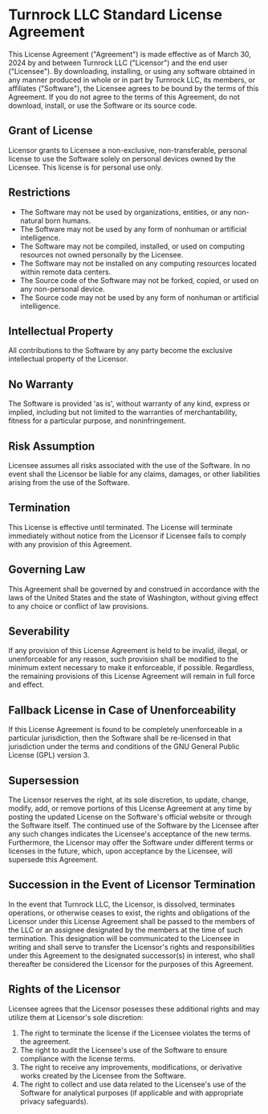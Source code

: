 # Turnrock LLC Standard License Agreement

This License Agreement ("Agreement") is made effective as of March 30, 2024 by and between Turnrock LLC ("Licensor") and the end user ("Licensee"). By downloading, installing, or using any software obtained in any manner produced in whole or in part by Turnrock LLC, its members, or affiliates ("Software"), the Licensee agrees to be bound by the terms of this Agreement. If you do not agree to the terms of this Agreement, do not download, install, or use the Software or its source code.

## Grant of License
Licensor grants to Licensee a non-exclusive, non-transferable, personal license to use the Software solely on personal devices owned by the Licensee. This license is for personal use only.

## Restrictions

- The Software may not be used by organizations, entities, or any non-natural born humans.
- The Software may not be used by any form of nonhuman or artificial intelligence.
- The Software may not be compiled, installed, or used on computing resources not owned personally by the Licensee.
- The Software may not be installed on any computing resources located within remote data centers.
- The Source code of the Software may not be forked, copied, or used on any non-personal device.
- The Source code may not be used by any form of nonhuman or artificial intelligence.

## Intellectual Property
All contributions to the Software by any party become the exclusive intellectual property of the Licensor.

## No Warranty
The Software is provided 'as is', without warranty of any kind, express or implied, including but not limited to the warranties of merchantability, fitness for a particular purpose, and noninfringement.

## Risk Assumption
Licensee assumes all risks associated with the use of the Software. In no event shall the Licensor be liable for any claims, damages, or other liabilities arising from the use of the Software.

## Termination
This License is effective until terminated. The License will terminate immediately without notice from the Licensor if Licensee fails to comply with any provision of this Agreement.

## Governing Law
This Agreement shall be governed by and construed in accordance with the laws of the United States and the state of Washington, without giving effect to any choice or conflict of law provisions.

## Severability
If any provision of this License Agreement is held to be invalid, illegal, or unenforceable for any reason, such provision shall be modified to the minimum extent necessary to make it enforceable, if possible. Regardless, the remaining provisions of this License Agreement will remain in full force and effect.

## Fallback License in Case of Unenforceability
If this License Agreement is found to be completely unenforceable in a particular jurisdiction, then the Software shall be re-licensed in that jurisdiction under the terms and conditions of the GNU General Public License (GPL) version 3.

## Supersession
The Licensor reserves the right, at its sole discretion, to update, change, modify, add, or remove portions of this License Agreement at any time by posting the updated License on the Software's official website or through the Software itself. The continued use of the Software by the Licensee after any such changes indicates the Licensee's acceptance of the new terms. Furthermore, the Licensor may offer the Software under different terms or licenses in the future, which, upon acceptance by the Licensee, will supersede this Agreement.

## Succession in the Event of Licensor Termination
In the event that Turnrock LLC, the Licensor, is dissolved, terminates operations, or otherwise ceases to exist, the rights and obligations of the Licensor under this License Agreement shall be passed to the members of the LLC or an assignee designated by the members at the time of such termination. This designation will be communicated to the Licensee in writing and shall serve to transfer the Licensor's rights and responsibilities under this Agreement to the designated successor(s) in interest, who shall thereafter be considered the Licensor for the purposes of this Agreement.

## Rights of the Licensor
Licensee agrees that the Licensor posesses these additional rights and may utilize them at Licensor's sole discretion:
1. The right to terminate the license if the Licensee violates the terms of the agreement.
2. The right to audit the Licensee's use of the Software to ensure compliance with the license terms.
3. The right to receive any improvements, modifications, or derivative works created by the Licensee from the Software.
4. The right to collect and use data related to the Licensee's use of the Software for analytical purposes (if applicable and with appropriate privacy safeguards).
